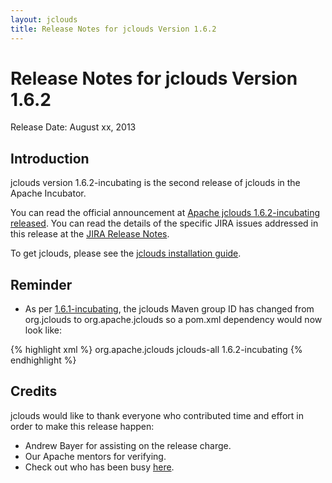 ```yaml
---
layout: jclouds
title: Release Notes for jclouds Version 1.6.2
---
```


Release Notes for jclouds Version 1.6.2
=========================

Release Date: August xx, 2013

## Introduction

jclouds version 1.6.2-incubating is the second release of jclouds in the Apache Incubator.

You can read the official announcement at [Apache jclouds 1.6.2-incubating released](). You can read the details of the specific JIRA issues addressed in this release at the [JIRA Release Notes]().

To get jclouds, please see the [jclouds installation guide](/documentation/userguide/installation-guide).

## Reminder

 * As per [1.6.1-incubating](../1.6.1), the jclouds Maven group ID has changed from org.jclouds to org.apache.jclouds so a pom.xml dependency would now look like:
 
{% highlight xml %}
<dependencies>
  <dependency>
    <groupId>org.apache.jclouds</groupId>
    <artifactId>jclouds-all</artifactId>
    <version>1.6.2-incubating</version>
  </dependency>
</dependencies>
{% endhighlight %}
 
## Credits

jclouds would like to thank everyone who contributed time and effort in order to make this release happen: 

  * Andrew Bayer for assisting on the release charge.
  * Our Apache mentors for verifying. 
  * Check out who has been busy [here](http://www.ohloh.net/p/jclouds/contributors?query=&sort=latest_commit).

